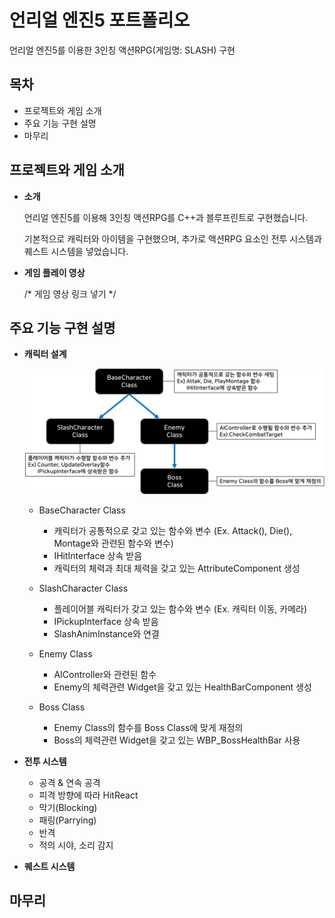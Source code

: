 # 언리얼 엔진5 포트폴리오
언리얼 엔진5를 이용한 3인칭 액션RPG(게임명: SLASH) 구현


## 목차
- 프로젝트와 게임 소개
- 주요 기능 구현 설명
- 마무리


## 프로젝트와 게임 소개
- **소개**

    언리얼 엔진5를 이용해 3인칭 액션RPG를 C++과 블루프린트로 구현했습니다.

    기본적으로 캐릭터와 아이템을 구현했으며, 추가로 액션RPG 요소인 전투 시스템과 퀘스트 시스템을 넣었습니다.

- **게임 플레이 영상**

  /* 게임 영상 링크 넣기 */


## 주요 기능 구현 설명
- **캐릭터 설계**
     
    ![캐릭터 클래스 상속](https://github.com/wowhyuck/Slash/blob/main/github_assets/01_%EC%BA%90%EB%A6%AD%ED%84%B0%20%ED%81%B4%EB%9E%98%EC%8A%A4%20%EC%83%81%EC%86%8D.png)
    - BaseCharacter Class
      - 캐릭터가 공통적으로 갖고 있는 함수와 변수 (Ex. Attack(), Die(), Montage와 관련된 함수와 변수)
      - IHitInterface 상속 받음
      - 캐릭터의 체력과 최대 체력을 갖고 있는 AttributeComponent 생성
        
    - SlashCharacter Class
      - 플레이어블 캐릭터가 갖고 있는 함수와 변수 (Ex. 캐릭터 이동, 카메라)
      - IPickupInterface 상속 받음
      - SlashAnimInstance와 연결
        
    - Enemy Class
      - AIController와 관련된 함수
      - Enemy의 체력관련 Widget을 갖고 있는 HealthBarComponent 생성

    - Boss Class
      - Enemy Class의 함수를 Boss Class에 맞게 재정의
      - Boss의 체력관련 Widget을 갖고 있는 WBP_BossHealthBar 사용

- **전투 시스템**
    - 공격 & 연속 공격
    - 피격 방향에 따라 HitReact
    - 막기(Blocking)
    - 패링(Parrying)
    - 반격
    - 적의 시야, 소리 감지

- **퀘스트 시스템**


## 마무리
